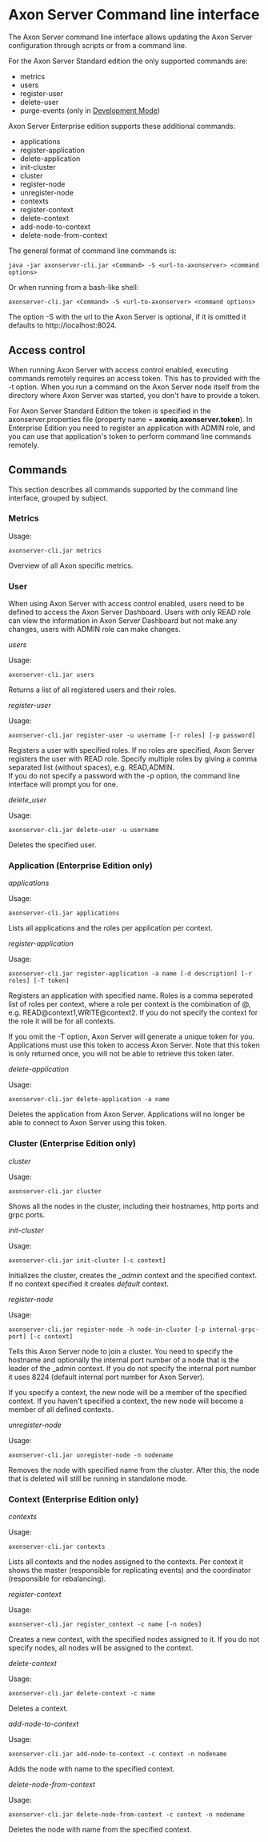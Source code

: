 # Axon Server Command line interface

The Axon Server command line interface allows updating the Axon Server configuration through scripts or from a command line.

For the Axon Server Standard edition the only supported commands are:

- metrics
- users
- register-user
- delete-user
- purge-events (only in [Development Mode](../../operations-guide/setting-up-axon-server/development-mode.md))

Axon Server Enterprise edition supports these additional commands:

- applications
- register-application
- delete-application
- init-cluster
- cluster
- register-node
- unregister-node
- contexts
- register-context
- delete-context
- add-node-to-context
- delete-node-from-context

The general format of command line commands is:

    java -jar axonserver-cli.jar <Command> -S <url-to-axonserver> <command options>
    
Or when running from a bash-like shell:

    axonserver-cli.jar <Command> -S <url-to-axonserver> <command options>
    
The option -S with the url to the Axon Server is optional, if it is omitted it defaults to http://localhost:8024.

## Access control

When running Axon Server with access control enabled, executing commands remotely requires an access token. 
This has to provided with the -t option. When you run a command on the Axon Server node itself from the directory where 
Axon Server was started, you don't have to provide a token.

For Axon Server Standard Edition the token is specified in the axonserver.properties file (property name = **axoniq.axonserver.token**).
In Enterprise Edition you need to register an application with ADMIN role, and you can use that application's token to
perform command line commands remotely. 

## Commands

This section describes all commands supported by the command line interface, grouped by subject.

### Metrics

Usage:

    axonserver-cli.jar metrics
    
Overview of all Axon specific metrics.

### User

When using Axon Server with access control enabled, users need to be defined to access the Axon Server Dashboard.
Users with only READ role can view the information in Axon Server Dashboard but not make any changes, users with ADMIN role
can make changes. 

_users_

Usage:

    axonserver-cli.jar users

Returns a list of all registered users and their roles.

_register-user_

Usage: 

    axonserver-cli.jar register-user -u username [-r roles] [-p password]
    
Registers a user with specified roles. If no roles are specified, Axon Server registers the user with READ role.
Specify multiple roles by giving a comma separated list (without spaces), e.g. READ,ADMIN.  
If you do not specify a password with the -p option, the command line interface will prompt you for one.

_delete_user_

Usage: 

    axonserver-cli.jar delete-user -u username 
    
Deletes the specified user.    


### Application (Enterprise Edition only)

_applications_

Usage:

    axonserver-cli.jar applications
    
Lists all applications and the roles per application per context.  

_register-application_

Usage:

    axonserver-cli.jar register-application -a name [-d description] [-r roles] [-T token]
    
Registers an application with specified name. Roles is a comma seperated list of roles per context, where a role per context 
is the combination of <Role>@<Context>, e.g. READ@context1,WRITE@context2. If you do not specify the context for the role it 
will be for all contexts.

If you omit the -T option, Axon Server will generate a unique token for you. Applications must use this token to access
Axon Server. Note that this token is only returned once, you will not be able to retrieve this token later. 
    
_delete-application_

Usage:

    axonserver-cli.jar delete-application -a name
    
Deletes the application from Axon Server. Applications will no longer be able to connect to Axon Server using this token.
     
### Cluster (Enterprise Edition only)

_cluster_

Usage:

    axonserver-cli.jar cluster

Shows all the nodes in the cluster, including their hostnames, http ports and grpc ports.

_init-cluster_

Usage:

    axonserver-cli.jar init-cluster [-c context]

Initializes the cluster, creates the *_admin* context and the specified context. If no context specified it creates *default* context.

_register-node_

Usage:

    axonserver-cli.jar register-node -h node-in-cluster [-p internal-grpc-port] [-c context]
    
Tells this Axon Server node to join a cluster. 
You need to specify the hostname and optionally the internal port number of a node that is the leader of the _admin context. 
If you do not specify the internal port number it uses 8224 (default internal port number for Axon Server).

If you specify a context, the new node will be a member of the specified context. 
If you haven't specified a context, the new node will become a member of all defined contexts.

_unregister-node_

Usage:

    axonserver-cli.jar unregister-node -n nodename
    
Removes the node with specified name from the cluster. After this, the node that is deleted will still be running in 
standalone mode.     

### Context (Enterprise Edition only)

_contexts_

Usage:

    axonserver-cli.jar contexts

Lists all contexts and the nodes assigned to the contexts. Per context it shows the master (responsible for replicating events) and the coordinator (responsible for rebalancing).

_register-context_

Usage:

    axonserver-cli.jar register_context -c name [-n nodes]
    
Creates a new context, with the specified nodes assigned to it. If you do not specify nodes, all nodes will be assigned to 
the context.     

_delete-context_

Usage:

    axonserver-cli.jar delete-context -c name
    
Deletes a context.    

_add-node-to-context_

Usage:

    axonserver-cli.jar add-node-to-context -c context -n nodename
    
Adds the node with name to the specified context.    

_delete-node-from-context_

Usage:

    axonserver-cli.jar delete-node-from-context -c context -n nodename
    
Deletes the node with name from the specified context.    

 